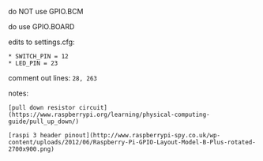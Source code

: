 do NOT use GPIO.BCM

do use GPIO.BOARD

edits to settings.cfg:
    
    * SWITCH_PIN = 12
    * LED_PIN = 23

comment out lines: `28, 263`

notes:

    [pull down resistor circuit](https://www.raspberrypi.org/learning/physical-computing-guide/pull_up_down/)
    
    [raspi 3 header pinout](http://www.raspberrypi-spy.co.uk/wp-content/uploads/2012/06/Raspberry-Pi-GPIO-Layout-Model-B-Plus-rotated-2700x900.png)

